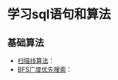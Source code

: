 # 学习sql语句和算法

## 基础算法
* [扫描线算法](src/main/java/com/JiuLing/BasicAlgorithm/A_ScanningLine.md)：
* [BFS广度优先搜索](src/main/java/com/JiuLing/BasicAlgorithm/B_BFS.md)：
